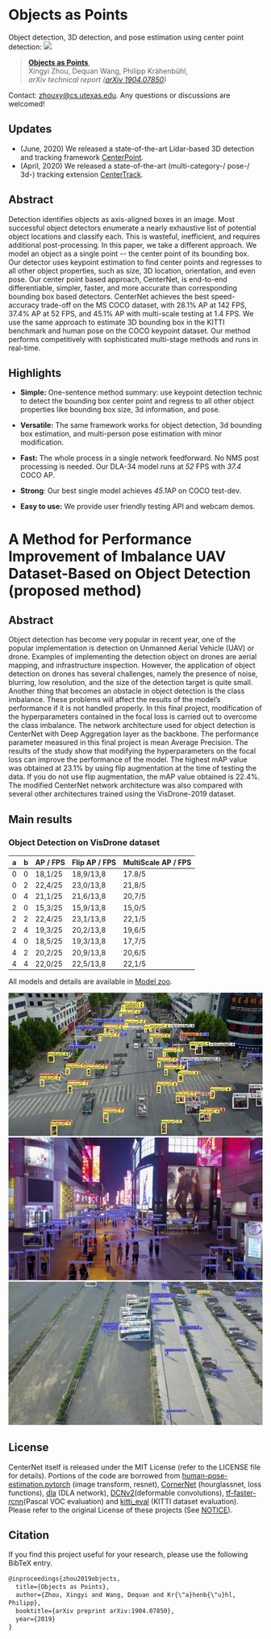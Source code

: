 # Objects as Points
Object detection, 3D detection, and pose estimation using center point detection:
![](readme/fig2.png)
> [**Objects as Points**](http://arxiv.org/abs/1904.07850),            
> Xingyi Zhou, Dequan Wang, Philipp Kr&auml;henb&uuml;hl,        
> *arXiv technical report ([arXiv 1904.07850](http://arxiv.org/abs/1904.07850))*         

Contact: [zhouxy@cs.utexas.edu](mailto:zhouxy@cs.utexas.edu). Any questions or discussions are welcomed! 

## Updates

 - (June, 2020) We released a state-of-the-art Lidar-based 3D detection and tracking framework [CenterPoint](https://github.com/tianweiy/CenterPoint).
 - (April, 2020) We released a state-of-the-art (multi-category-/ pose-/ 3d-) tracking extension [CenterTrack](https://github.com/xingyizhou/CenterTrack).

## Abstract 

Detection identifies objects as axis-aligned boxes in an image. Most successful object detectors enumerate a nearly exhaustive list of potential object locations and classify each. This is wasteful, inefficient, and requires additional post-processing. In this paper, we take a different approach. We model an object as a single point -- the center point of its bounding box. Our detector uses keypoint estimation to find center points and regresses to all other object properties, such as size, 3D location, orientation, and even pose. Our center point based approach, CenterNet, is end-to-end differentiable, simpler, faster, and more accurate than corresponding bounding box based detectors. CenterNet achieves the best speed-accuracy trade-off on the MS COCO dataset, with 28.1% AP at 142 FPS, 37.4% AP at 52 FPS, and 45.1% AP with multi-scale testing at 1.4 FPS. We use the same approach to estimate 3D bounding box in the KITTI benchmark and human pose on the COCO keypoint dataset. Our method performs competitively with sophisticated multi-stage methods and runs in real-time.

## Highlights

- **Simple:** One-sentence method summary: use keypoint detection technic to detect the bounding box center point and regress to all other object properties like bounding box size, 3d information, and pose.

- **Versatile:** The same framework works for object detection, 3d bounding box estimation, and multi-person pose estimation with minor modification.

- **Fast:** The whole process in a single network feedforward. No NMS post processing is needed. Our DLA-34 model runs at *52* FPS with *37.4* COCO AP.

- **Strong**: Our best single model achieves *45.1*AP on COCO test-dev.

- **Easy to use:** We provide user friendly testing API and webcam demos.

# A Method for Performance Improvement of Imbalance UAV Dataset-Based on Object Detection (proposed method)

## Abstract

Object detection has become very popular in recent year, one of the popular implementation is detection on Unmanned Aerial Vehicle (UAV) or drone. Examples of implementing the detection object on drones are aerial mapping, and infrastructure inspection. However, the application of object detection on drones has several
challenges, namely the presence of noise, blurring, low resolution, and the size of the detection target is quite small. Another thing that becomes an obstacle in object detection is the class imbalance. These problems will affect the results of the model’s performance if it is not handled properly.
In this final project, modification of the hyperparameters contained in the focal loss is carried out to overcome the class imbalance. The network architecture used
for object detection is CenterNet with Deep Aggregation layer as the backbone. The performance parameter measured in this final project is mean Average Precision.
The results of the study show that modifying the hyperparameters on the focal loss can improve the performance of the model. The highest mAP value was obtained
at 23.1% by using flip augmentation at the time of testing the data. If you do not use flip augmentation, the mAP value obtained is 22.4%. The modified CenterNet network architecture was also compared with several other architectures trained using the VisDrone-2019 dataset.

## Main results

### Object Detection on VisDrone dataset

| a | b | AP / FPS| Flip AP / FPS | MultiScale AP / FPS |
|---|---|---------|---------------|---------------------|
| 0 | 0 | 18,1/25 | 18,9/13,8     | 17.8/5              |
| 0 | 2 | 22,4/25 | 23,0/13,8     | 21,8/5              |
| 0 | 4 | 21,1/25 | 21,6/13,8     | 20,7/5              |
| 2 | 0 | 15,3/25 | 15,9/13,8     | 15,0/5              |
| 2 | 2 | 22,4/25 | 23,1/13,8     | 22,1/5              |
| 2 | 4 | 19,3/25 | 20,2/13,8     | 19,6/5              |
| 4 | 0 | 18,5/25 | 19,3/13,8     | 17,7/5              |
| 4 | 2 | 20,2/25 | 20,9/13,8     | 20,6/5              |
| 4 | 4 | 22,0/25 | 22,5/13,8     | 22,1/5              |



All models and details are available in [Model zoo](readme/MODEL_ZOO.md).


![](readme/image1.jpg)
![](readme/image2.jpg)
![](readme/image3.jpg)

## License

CenterNet itself is released under the MIT License (refer to the LICENSE file for details).
Portions of the code are borrowed from [human-pose-estimation.pytorch](https://github.com/Microsoft/human-pose-estimation.pytorch) (image transform, resnet), [CornerNet](https://github.com/princeton-vl/CornerNet) (hourglassnet, loss functions), [dla](https://github.com/ucbdrive/dla) (DLA network), [DCNv2](https://github.com/CharlesShang/DCNv2)(deformable convolutions), [tf-faster-rcnn](https://github.com/endernewton/tf-faster-rcnn)(Pascal VOC evaluation) and [kitti_eval](https://github.com/prclibo/kitti_eval) (KITTI dataset evaluation). Please refer to the original License of these projects (See [NOTICE](NOTICE)).

## Citation

If you find this project useful for your research, please use the following BibTeX entry.

    @inproceedings{zhou2019objects,
      title={Objects as Points},
      author={Zhou, Xingyi and Wang, Dequan and Kr{\"a}henb{\"u}hl, Philipp},
      booktitle={arXiv preprint arXiv:1904.07850},
      year={2019}
    }
